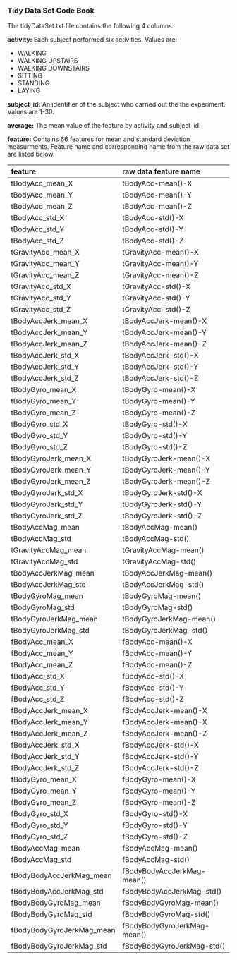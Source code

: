 ### Tidy Data Set Code Book


The tidyDataSet.txt file contains the following 4 columns:


**activity:**  Each subject performed six activities.  Values are:

* WALKING
* WALKING UPSTAIRS
* WALKING DOWNSTAIRS
* SITTING
* STANDING
* LAYING


**subject_id:**  An identifier of the subject who carried out the the experiment.  Values are 1-30.  


**average:**  The mean value of the feature by activity and subject_id.


**feature:**  Contains 66 features for mean and standard deviation measurments.  Feature name and corresponding name from the raw data set are listed below.


| feature                        |         raw data feature name       |
| :------------------------------|:------------------------------------|
| tBodyAcc_mean_X                |         tBodyAcc-mean()-X           | 
| tBodyAcc_mean_Y                |         tBodyAcc-mean()-Y           |
| tBodyAcc_mean_Z                |         tBodyAcc-mean()-Z           | 
| tBodyAcc_std_X                 |         tBodyAcc-std()-X            |
| tBodyAcc_std_Y                 |         tBodyAcc-std()-Y            |
| tBodyAcc_std_Z                 |         tBodyAcc-std()-Z            |
| tGravityAcc_mean_X             |         tGravityAcc-mean()-X        | 
| tGravityAcc_mean_Y             |         tGravityAcc-mean()-Y        |
| tGravityAcc_mean_Z             |         tGravityAcc-mean()-Z        |
| tGravityAcc_std_X              |         tGravityAcc-std()-X         |
| tGravityAcc_std_Y              |         tGravityAcc-std()-Y         |
| tGravityAcc_std_Z              |         tGravityAcc-std()-Z         |
| tBodyAccJerk_mean_X            |         tBodyAccJerk-mean()-X       |
| tBodyAccJerk_mean_Y            |         tBodyAccJerk-mean()-Y       | 
| tBodyAccJerk_mean_Z            |         tBodyAccJerk-mean()-Z       |
| tBodyAccJerk_std_X             |         tBodyAccJerk-std()-X        |
| tBodyAccJerk_std_Y             |         tBodyAccJerk-std()-Y        |
| tBodyAccJerk_std_Z             |         tBodyAccJerk-std()-Z        |
| tBodyGyro_mean_X               |         tBodyGyro-mean()-X          |
| tBodyGyro_mean_Y               |         tBodyGyro-mean()-Y          | 
| tBodyGyro_mean_Z               |         tBodyGyro-mean()-Z          |
| tBodyGyro_std_X                |         tBodyGyro-std()-X           | 
| tBodyGyro_std_Y                |         tBodyGyro-std()-Y           |
| tBodyGyro_std_Z                |         tBodyGyro-std()-Z           |
| tBodyGyroJerk_mean_X           |         tBodyGyroJerk-mean()-X      |
| tBodyGyroJerk_mean_Y           |         tBodyGyroJerk-mean()-Y      |
| tBodyGyroJerk_mean_Z           |         tBodyGyroJerk-mean()-Z      |
| tBodyGyroJerk_std_X            |         tBodyGyroJerk-std()-X       | 
| tBodyGyroJerk_std_Y            |         tBodyGyroJerk-std()-Y       |
| tBodyGyroJerk_std_Z            |         tBodyGyroJerk-std()-Z       |
| tBodyAccMag_mean               |         tBodyAccMag-mean()          |
| tBodyAccMag_std                |         tBodyAccMag-std()           |
| tGravityAccMag_mean            |         tGravityAccMag-mean()       |
| tGravityAccMag_std             |         tGravityAccMag-std()        |
| tBodyAccJerkMag_mean           |         tBodyAccJerkMag-mean()      |
| tBodyAccJerkMag_std            |         tBodyAccJerkMag-std()       |
| tBodyGyroMag_mean              |         tBodyGyroMag-mean()         |
| tBodyGyroMag_std               |         tBodyGyroMag-std()          |
| tBodyGyroJerkMag_mean          |         tBodyGyroJerkMag-mean()     |
| tBodyGyroJerkMag_std           |         tBodyGyroJerkMag-std()      |
| fBodyAcc_mean_X                |         fBodyAcc-mean()-X           |
| fBodyAcc_mean_Y                |         fBodyAcc-mean()-Y           | 
| fBodyAcc_mean_Z                |         fBodyAcc-mean()-Z           |
| fBodyAcc_std_X                 |         fBodyAcc-std()-X            |
| fBodyAcc_std_Y                 |         fBodyAcc-std()-Y            |
| fBodyAcc_std_Z                 |         fBodyAcc-std()-Z            | 
| fBodyAccJerk_mean_X            |         fBodyAccJerk-mean()-X       | 
| fBodyAccJerk_mean_Y            |         fBodyAccJerk-mean()-X       |
| fBodyAccJerk_mean_Z            |         fBodyAccJerk-mean()-Z       | 
| fBodyAccJerk_std_X             |         fBodyAccJerk-std()-X        |
| fBodyAccJerk_std_Y             |         fBodyAccJerk-std()-Y        |
| fBodyAccJerk_std_Z             |         fBodyAccJerk-std()-Z        |
| fBodyGyro_mean_X               |         fBodyGyro-mean()-X          |
| fBodyGyro_mean_Y               |         fBodyGyro-mean()-Y          | 
| fBodyGyro_mean_Z               |         fBodyGyro-mean()-Z          |
| fBodyGyro_std_X                |         fBodyGyro-std()-X           |
| fBodyGyro_std_Y                |         fBodyGyro-std()-Y           | 
| fBodyGyro_std_Z                |         fBodyGyro-std()-Z           | 
| fBodyAccMag_mean               |         fBodyAccMag-mean()          |
| fBodyAccMag_std                |         fBodyAccMag-std()           |
| fBodyBodyAccJerkMag_mean       |         fBodyBodyAccJerkMag-mean()  | 
| fBodyBodyAccJerkMag_std        |         fBodyBodyAccJerkMag-std()   | 
| fBodyBodyGyroMag_mean          |         fBodyBodyGyroMag-mean()     |
| fBodyBodyGyroMag_std           |         fBodyBodyGyroMag-std()      | 
| fBodyBodyGyroJerkMag_mean      |         fBodyBodyGyroJerkMag-mean() | 
| fBodyBodyGyroJerkMag_std       |         fBodyBodyGyroJerkMag-std()  |



